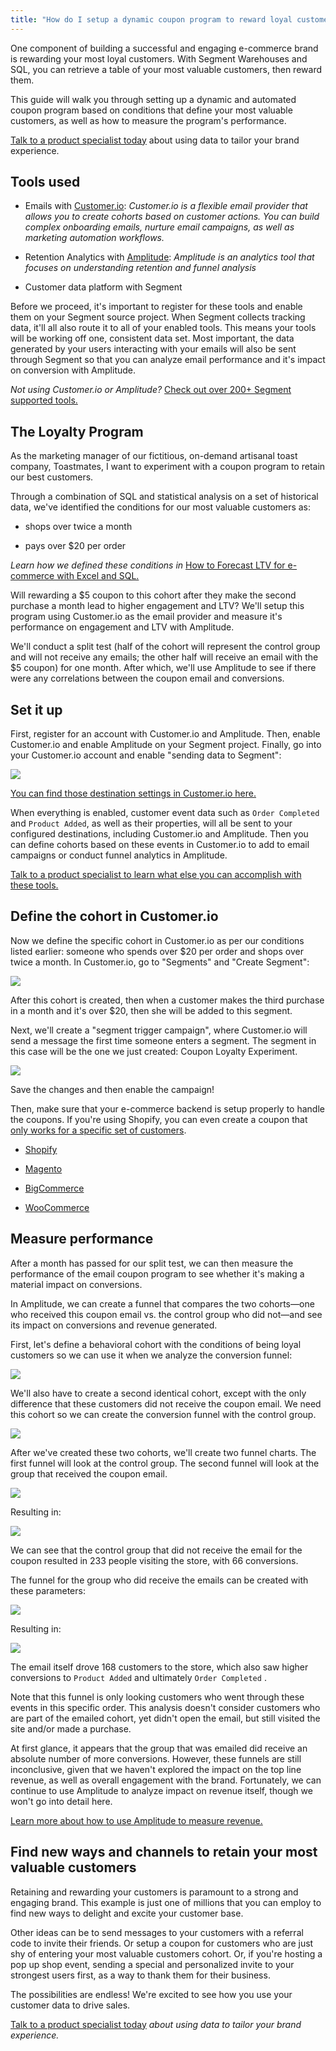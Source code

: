 ```yaml
---
title: "How do I setup a dynamic coupon program to reward loyal customers?"
---
```


One component of building a successful and engaging e-commerce brand is rewarding your most loyal customers. With Segment Warehouses and SQL, you can retrieve a table of your most valuable customers, then reward them.

This guide will walk you through setting up a dynamic and automated coupon program based on conditions that define your most valuable customers, as well as how to measure the program's performance.

[Talk to a product specialist today](https://segment.com/contact/sales) about using data to tailor your brand experience.

## Tools used

*   Emails with [Customer.io](https://customer.io/): _Customer.io is a flexible email provider that allows you to create cohorts based on customer actions. You can build complex onboarding emails, nurture email campaigns, as well as marketing automation workflows._
    
*   Retention Analytics with [Amplitude](https://amplitude.com/): _Amplitude is an analytics tool that focuses on understanding retention and funnel analysis_
    
*   Customer data platform with Segment
    

Before we proceed, it's important to register for these tools and enable them on your Segment source project. When Segment collects tracking data, it'll all also route it to all of your enabled tools. This means your tools will be working off one, consistent data set. Most important, the data generated by your users interacting with your emails will also be sent through Segment so that you can analyze email performance and it's impact on conversion with Amplitude.

_Not using Customer.io or Amplitude?_ [Check out over 200+ Segment supported tools.](https://segment.com/catalog#integrations)

## The Loyalty Program

As the marketing manager of our fictitious, on-demand artisanal toast company, Toastmates, I want to experiment with a coupon program to retain our best customers.

Through a combination of SQL and statistical analysis on a set of historical data, we've identified the conditions for our most valuable customers as:

*   shops over twice a month
    
*   pays over $20 per order
    

_Learn how we defined these conditions in_ [How to Forecast LTV for e-commerce with Excel and SQL.](https://segment.com/docs/guides/warehouses/how-to-forecast-ltv-with-sql-and-excel)

Will rewarding a $5 coupon to this cohort after they make the second purchase a month lead to higher engagement and LTV? We'll setup this program using Customer.io as the email provider and measure it's performance on engagement and LTV with Amplitude.

We'll conduct a split test (half of the cohort will represent the control group and will not receive any emails; the other half will receive an email with the $5 coupon) for one month. After which, we'll use Amplitude to see if there were any correlations between the coupon email and conversions.

## Set it up

First, register for an account with Customer.io and Amplitude. Then, enable Customer.io and enable Amplitude on your Segment project. Finally, go into your Customer.io account and enable "sending data to Segment":

![](../../images/asset_tps7HAgP.png)

[You can find those destination settings in Customer.io here.](https://fly.customer.io/account/integration_settings)

When everything is enabled, customer event data such as `Order Completed` and `Product Added`, as well as their properties, will all be sent to your configured destinations, including Customer.io and Amplitude. Then you can define cohorts based on these events in Customer.io to add to email campaigns or conduct funnel analytics in Amplitude.

[Talk to a product specialist to learn what else you can accomplish with these tools.](https://segment.com/contact/sales)

## Define the cohort in Customer.io

Now we define the specific cohort in Customer.io as per our conditions listed earlier: someone who spends over $20 per order and shops over twice a month. In Customer.io, go to "Segments" and "Create Segment":

![](../../images/asset_kTaK5L7l.png)

After this cohort is created, then when a customer makes the third purchase in a month and it's over $20, then she will be added to this segment.

Next, we'll create a "segment trigger campaign", where Customer.io will send a message the first time someone enters a segment. The segment in this case will be the one we just created: Coupon Loyalty Experiment.

![](../../images/asset_lE6v8cXN.png)

Save the changes and then enable the campaign!

Then, make sure that your e-commerce backend is setup properly to handle the coupons. If you're using Shopify, you can even create a coupon that [only works for a specific set of customers](https://help.shopify.com/manual/customers/manage-customers#search-for-customers).

*   [Shopify](https://help.shopify.com/manual/products/discount-codes)
    
*   [Magento](http://docs.magento.com/m1/ce/user_guide/marketing/price-rules-shopping-cart-coupon.html)
    
*   [BigCommerce](https://support.bigcommerce.com/articles/Public/Using-Coupon-Codes)
    
*   [WooCommerce](https://docs.woocommerce.com/document/coupon-management/)
    

## Measure performance

After a month has passed for our split test, we can then measure the performance of the email coupon program to see whether it's making a material impact on conversions.

In Amplitude, we can create a funnel that compares the two cohorts—one who received this coupon email vs. the control group who did not—and see its impact on conversions and revenue generated.

First, let's define a behavioral cohort with the conditions of being loyal customers so we can use it when we analyze the conversion funnel:

![](../../images/asset_uiJaB5iF.png)

We'll also have to create a second identical cohort, except with the only difference that these customers did not receive the coupon email. We need this cohort so we can create the conversion funnel with the control group.

![](../../images/asset_vt165Rxc.png)

After we've created these two cohorts, we'll create two funnel charts. The first funnel will look at the control group. The second funnel will look at the group that received the coupon email.

![](../../images/asset_2IEwSA4L.png)

Resulting in:

![](../../images/asset_kEDuPed8.png)

We can see that the control group that did not receive the email for the coupon resulted in 233 people visiting the store, with 66 conversions.

The funnel for the group who did receive the emails can be created with these parameters:

![](../../images/asset_AIZxZDJG.png)

Resulting in:

![](../../images/asset_TUWSroDC.png)

The email itself drove 168 customers to the store, which also saw higher conversions to `Product Added` and ultimately `Order Completed` .

Note that this funnel is only looking customers who went through these events in this specific order. This analysis doesn't consider customers who are part of the emailed cohort, yet didn't open the email, but still visited the site and/or made a purchase.

At first glance, it appears that the group that was emailed did receive an absolute number of more conversions. However, these funnels are still inconclusive, given that we haven't explored the impact on the top line revenue, as well as overall engagement with the brand. Fortunately, we can continue to use Amplitude to analyze impact on revenue itself, though we won't go into detail here.

[Learn more about how to use Amplitude to measure revenue.](https://amplitude.zendesk.com/hc/en-us/articles/230910368-Amplitude-2-0-Revenue-Analysis)

## Find new ways and channels to retain your most valuable customers

Retaining and rewarding your customers is paramount to a strong and engaging brand. This example is just one of millions that you can employ to find new ways to delight and excite your customer base.

Other ideas can be to send messages to your customers with a referral code to invite their friends. Or setup a coupon for customers who are just shy of entering your most valuable customers cohort. Or, if you're hosting a pop up shop event, sending a special and personalized invite to your strongest users first, as a way to thank them for their business.

The possibilities are endless! We're excited to see how you use your customer data to drive sales.

[Talk to a product specialist today](https://segment.com/contact/sales) _about using data to tailor your brand experience._
